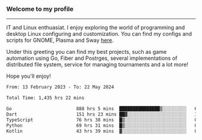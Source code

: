 ### Welcome to my profile

---

IT and Linux enthuasiat. I enjoy exploring the world of programming and desktop Linux configuring and customization. You can find my configs and scripts for GNOME, Plasma and Sway [here](https://github.com/uroborosq/mess-of-linux-configurations).

Under this greeting you can find my best projects, such as game automation using Go, Fiber and Postrges, several implementations of distributed file system, service for managing tournaments and a lot more!

Hope you'll enjoy!

<!-- <div display="block">
 	<img align="left" width="48%" alt="isocalendar" src=".github/metrics/isocalendar_metrics.svg" />
	<img align="center" width="48%" alt="contributions" src=".github/metrics/contributions_metrics.svg" />
	<img align="center" alt="languages" src=".github/metrics/languages_metrics.svg" />
</div> -->

<!-- ![](https://komarev.com/ghpvc/?username=uroborosq&color=success&style=flat-square) -->
<!-- [](https://img.shields.io/github/last-commit/uroborosq/uroborosq?label=Profile%20updated&style=flat-square) -->

<!--START_SECTION:waka-->

```txt
From: 13 February 2023 - To: 22 May 2024

Total Time: 1,435 hrs 22 mins

Go                        888 hrs 5 mins  ███████████████▒░░░░░░░░░   61.24 %
Dart                      151 hrs 23 mins ██▓░░░░░░░░░░░░░░░░░░░░░░   10.44 %
TypeScript                76 hrs 38 mins  █▒░░░░░░░░░░░░░░░░░░░░░░░   05.28 %
Python                    69 hrs 31 mins  █▒░░░░░░░░░░░░░░░░░░░░░░░   04.79 %
Kotlin                    43 hrs 39 mins  ▓░░░░░░░░░░░░░░░░░░░░░░░░   03.01 %
```

<!--END_SECTION:waka-->
